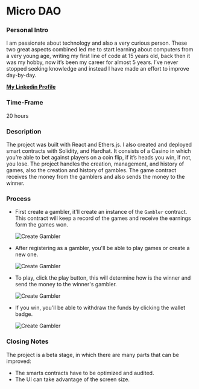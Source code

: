 # Micro DAO

### Personal Intro

I am passionate about technology and also a very curious person. These two great aspects combined led me to start learning about computers from a very young age, writing my first line of code at 15 years old, back then it was my hobby, now it’s been my career for almost 5 years. I’ve never stopped seeking knowledge and instead I have made an effort to improve day-by-day.

**[My Linkedin Profile](https://www.linkedin.com/in/carlos-febres/)**

### Time-Frame

20 hours

### Description

The project was built with React and Ethers.js. I also created and deployed smart contracts with Solidity, and Hardhat. It consists of a Casino in which you’re able to bet against players on a coin flip, if it’s heads you win, if not, you lose. The project handles the creation, management, and history of games, also the creation and history of gambles. The game contract receives the money from the gamblers and also sends the money to the winner.

### Process

- First create a gambler, it'll create an instance of the `Gambler` contract. This contract will keep a record of the games and receive the earnings form the games won.

  ![Create Gambler](https://drive.google.com/uc?id=1dNp9IwQp4JlilYLT1HieWqwnCEgg7JO1)

- After registering as a gambler, you'll be able to play games or create a new one.

  ![Create Gambler](https://drive.google.com/uc?id=1QVmjtTA9yrW65317qUwhgt18vmZLgF5l)

- To play, click the play button, this will determine how is the winner and send the money to the winner's gambler.

  ![Create Gambler](https://drive.google.com/uc?id=1EYHqB4OJ7tdVZabmZ6QaqBKLmk9jKKgs)

- If you win, you'll be able to withdraw the funds by clicking the wallet badge.

  ![Create Gambler](https://drive.google.com/uc?id=1kKXX9LnlTe0dmk4lgUNiq3ziz7g7D9kf)

### Closing Notes

The project is a beta stage, in which there are many parts that can be improved:
- The smarts contracts have to be optimized and audited.
- The UI can take advantage of the screen size.